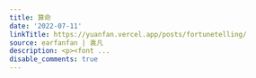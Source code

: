 ```yaml
---
title: 算命
date: '2022-07-11'
linkTitle: https://yuanfan.vercel.app/posts/fortunetelling/
source: earfanfan | 袁凡
description: <p><font ...
disable_comments: true
---
```

<p><font ...